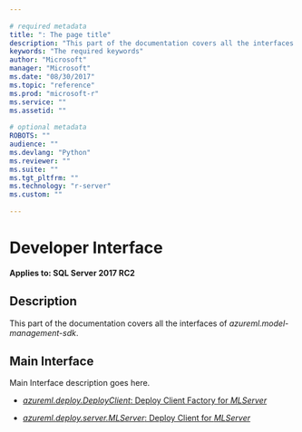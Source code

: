 ```yaml
--- 
 
# required metadata 
title: ": The page title" 
description: "This part of the documentation covers all the interfaces of azureml.model-management-sdk." 
keywords: "The required keywords" 
author: "Microsoft" 
manager: "Microsoft" 
ms.date: "08/30/2017" 
ms.topic: "reference" 
ms.prod: "microsoft-r" 
ms.service: "" 
ms.assetid: "" 
 
# optional metadata 
ROBOTS: "" 
audience: "" 
ms.devlang: "Python" 
ms.reviewer: "" 
ms.suite: "" 
ms.tgt_pltfrm: "" 
ms.technology: "r-server" 
ms.custom: "" 
 
---
```


# Developer Interface


**Applies to: SQL Server 2017 RC2**


## Description

This part of the documentation covers all the interfaces of *azureml.model-management-sdk*.


## Main Interface

Main Interface description goes here.

* [*azureml.deploy.DeployClient*: Deploy Client Factory for *MLServer*](deploy-client.md) 

* [*azureml.deploy.server.MLServer*: Deploy Client for *MLServer*](server/mlserver.md) 
